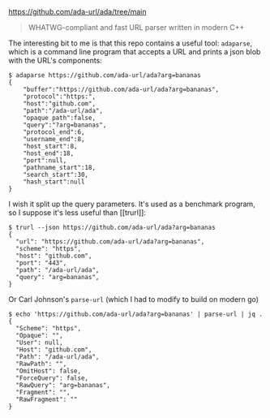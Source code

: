 https://github.com/ada-url/ada/tree/main

> WHATWG-compliant and fast URL parser written in modern C++

The interesting bit to me is that this repo contains a useful tool: `adaparse`, which is a command line program that accepts a URL and prints a json blob with the URL's components:

```
$ adaparse https://github.com/ada-url/ada?arg=bananas
{
	"buffer":"https://github.com/ada-url/ada?arg=bananas",
	"protocol":"https:",
	"host":"github.com",
	"path":"/ada-url/ada",
	"opaque path":false,
	"query":"?arg=bananas",
	"protocol_end":6,
	"username_end":8,
	"host_start":8,
	"host_end":18,
	"port":null,
	"pathname_start":18,
	"search_start":30,
	"hash_start":null
}
```

I wish it split up the query parameters. It's used as a benchmark program, so I suppose it's less useful than [[trurl]]:

```
$ trurl --json https://github.com/ada-url/ada?arg=bananas
{
  "url": "https://github.com/ada-url/ada?arg=bananas",
  "scheme": "https",
  "host": "github.com",
  "port": "443",
  "path": "/ada-url/ada",
  "query": "arg=bananas",
}
```

Or Carl Johnson's `parse-url` (which I had to modify to build on modern go)

```
$ echo 'https://github.com/ada-url/ada?arg=bananas' | parse-url | jq .
{
  "Scheme": "https",
  "Opaque": "",
  "User": null,
  "Host": "github.com",
  "Path": "/ada-url/ada",
  "RawPath": "",
  "OmitHost": false,
  "ForceQuery": false,
  "RawQuery": "arg=bananas",
  "Fragment": "",
  "RawFragment": ""
}
```